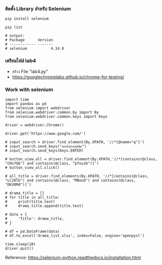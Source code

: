 ### ติดตั้ง Library สำหรับ Selenium
```
pip install selenium
```
```
pip list

# output: 
# Package      Version
# ------------ -------
# selenium           4.14.0
```

### เตรียมไฟล์ lab4
- สร้าง File "lab4.py"
- https://googlechromelabs.github.io/chrome-for-testing/

### Work with selenium
```
import time
import pandas as pd
from selenium import webdriver
from selenium.webdriver.common.by import By
from selenium.webdriver.common.keys import Keys

driver = webdriver.Chrome()

driver.get('https://www.google.com/')

# input_search = driver.find_element(By.XPATH, '//*[@name="q"]')
# input_search.send_keys("ละครพรหมลิขิต")
# input_search.send_keys(Keys.ENTER)

# button_view_all = driver.find_element(By.XPATH,'//*[contains(@class, "CHn7Qb") and contains(@class, "pYouzb")]')
# button_view_all.click()

# all_title = driver.find_elements(By.XPATH, '//*[contains(@class, "LC20lb") and contains(@class, "MBeuO") and contains(@class, "DKV0Md")]')

# drama_title = []
# for title in all_title:
#     print(title.text)
#     drama_title.append(title.text)

# data = {
#     'Title': drama_title,
# }

# df = pd.DataFrame(data)
# df.to_excel('drama_list.xlsx', index=False, engine='openpyxl')

time.sleep(10)
driver.quit()
```
Reference: https://selenium-python.readthedocs.io/installation.html

